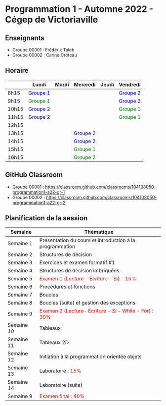 # Programmation 1 - Automne 2022 - Cégep de Victoriaville

## Enseignants

* Groupe 00001 : Frédérik Taleb
* Groupe 00002 : Carine Croteau

## Horaire 

|       | Lundi    | Mardi | Mercredi | Jeudi | Vendredi |
|-------|----------|-------|----------|-------|----------|
| 8h15  | <span style="color:blue">Groupe 1</span>  |       |          |       | <span style="color:blue">Groupe 2    |
| 9h15  | <span style="color:green">Groupe 1  |       |          |       | <span style="color:blue">Groupe 2    |
| 10h15 | <span style="color:blue">Groupe 2   |       |          |       | <span style="color:green">Groupe 1   |
| 11h15 | <span style="color:blue">Groupe 2   |       |          |       | <span style="color:green">Groupe 1   |
| 12h15 |          |       |          |       |          |
| 13h15 |          |       | <span style="color:blue">Groupe 2  |       |          |       |      |       |          |
| 14h15 |          |       | <span style="color:blue">Groupe 2  |       |          |       |      |       |          |
| 15h15 |          |       |<span style="color:green">Groupe 1  |       |          |       |      |       |          |
| 16h15 |          |       | <span style="color:green">Groupe 2 |       |          |       |      |       |          |

## GitHub Classroom

* Groupe 00001 : https://classroom.github.com/classrooms/104108050-programmation1-a22-gr-1
* Groupe 00002 : https://classroom.github.com/classrooms/104108050-programmation1-a22-gr-2


## Planification de la session

| Semaine   | Thématique                                |
|-----------|-------------------------------------------|
| Semaine 1  | Présentation du cours et introduction à la programmation          |
| Semaine 2  | Structures de décision                                      |
| Semaine 3  | Exercices et examen formatif #1                                      |
| Semaine 4  | Structures de décision imbriquées                                      |
| Semaine 5  | <span style="color:red">Examen 1 (Lecture - Écriture - Si)  : 15\%                    |
| Semaine 6  | Procédures et fonctions                                      |
| Semaine 7  | Boucles                                      |
| Semaine 8  | Boucles (suite) et gestion des exceptions                                      |
| Semaine 9  | <span style="color:red">Examen 2 (Lecture- Écriture - Si - While - For) : 30\%                                        |
| Semaine 10 | Tableaux                                      |
| Semaine 11 | Tableaux 2D                                      |
| Semaine 12 | Initiation à la programmation orientée objets​                                      |
| Semaine 13 | Laboratoire : <span style="color:red"> 15\%                                                   |
| Semaine 14 | Laboratoire (suite)                                     |
| Semaine 9  | <span style="color:red">Examen final : 40\%                                        |


